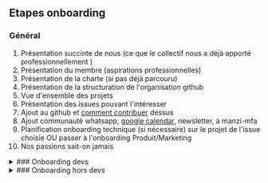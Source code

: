 
## Etapes onboarding

### Général

1. Présentation succinte de nous (ce que le collectif nous a déjà apporté professionnellement )
2. Présentation du membre (aspirations professionnelles)
3. Présentation de la charte (si pas déjà parcouru)
5. Présentation de la structuration de l'organisation github
6. Vue d'ensemble des projets
7. Présentation des issues pouvant l'intéresser
8. Ajout au github et [comment contribuer](https://github.com/firstcontributions/first-contributions) dessus
10. Ajout communauté whatsapp, [google calendar](NjZkODkyNTUwNmUzMzJiY2M3ZmQwYjM5NDA1OThmNDEzZjNkODE1N2YxYWJjYzcyNjUwMTFkNjY4NGU1MDg1ZkBncm91cC5jYWxlbmRhci5nb29nbGUuY29t), newsletter, à manzi-mfa
11. Planification onboarding technique (si nécessaire) sur le projet de l'issue choisie OU passer à l'onboarding Produit/Marketing
12. Nos passions sait-on jamais


<details>
  <summary> ### Onboarding devs</summary>

  #### Commun

  0. Ajout à GitHub Education si la personne est étudiante.
  1. Cliquez sur le lien Gitpod et expliquez pendant son exécution (laissez le navigateur ouvert).
  2. Changez le thème de Gitpod si nécessaire et persistez celui-ci.
  3. Présentation des plugins [Cody](https://www.loom.com/share/bf13980faa7a4d3d8991c3cdc72e40ae?sid=bfdc7647-6674-4ff5-9493-dee725776588) et AWS Toolkit (CodeWhisperer).
  4. Ajout au channel des secrets pour configurer les informations demandées par Gitpod.
  5. Créez une branche (sans le "_") et ajoutez un espace (pre-commit corrige automatiquement) puis ajoutez un commentaire sur le fichier Python ou TensorFlow.
  6. Éteignez/redémarrez (obligation de passer par Gitpod et non GitHub sinon doublon/perte).
  7. Montrez où l'on peut modifier l'IDE par défaut.
  8. Créez la branche de travail et poussez (configurez Gitpod pour autoriser la lecture/écriture dans les dépôts + autorisez les popups).
  9. Créez une demande de fusion GitHub et analysez.
  10. Montrez comment, dans ce cas, recréer son environnement à partir de sa branche.

  #### Mtchoun-mouh

  1. Trouvez l'URL du site web dans la pull request et entrez un utilisateur.
  2. Récupérez l'URL d'accès à la console et visualisez l'utilisateur dans DynamoDB.
  3. À partir de DynamoDB, faites un bref aperçu du serverless [ici](https://www.youtube.com/watch?v=HaehHcLVCTo).
  4. Si vous travaillez sur le flux d'enregistrement : Accédez à AWS Lambda et effectuez une exécution positive (à partir du lambda-test-event.json).
  5. Ensuite, effectuez une exécution négative (ajoutez "zzz" dans le code).
  6. Si vous travaillez dans le flux de scan : Remplissez la base d'URL à l'aide du script et effectuez une exécution positive puis négative.

  #### Tchoung-te

  1. Activez l'ouverture de popups depuis l'instance et cliquez sur le lien vers Jupyter Lab (montrez le truc).
  2. Effectuez une tâche consistant à créer un nouveau notebook en partant du fichier le plus propre.
  3. Ouvrez ce fichier propre (refined-qualified) avec l'outil et montrez que vous pouvez utiliser Ctrl+F.
  4. Ouvrez également le fichier par Internet en utilisant Datasette-Lite (le lien se trouve dans le README) pour des besoins avancés.
  5. L'utilisateur crée ensuite un notebook et importe le dernier fichier (il devrait avoir l'autocomplétion grâce à NbQA).

</details>



<details>
    <summary> ### Onboarding hors devs</summary>

  #### Marketing

  1. [Board kanban](https://github.com/orgs/mongulu-cm/projects/2/views/4)
  2. [Matomo](https://matomo.mongulu.cm)
    
  #### Produit

  0. Présentation de https://lobembe.mongulu.cm avec board kanban, Matomo,Posthog,Sentry,lien des produits(Gogocarto) et identfiants dans zulip
  1. Les membres sont dans dans https://github.com/mongulu-cm/contacts
  2. Focus sur les issues de https://github.com/mongulu-cm/lobembe et choix/création

</details>
